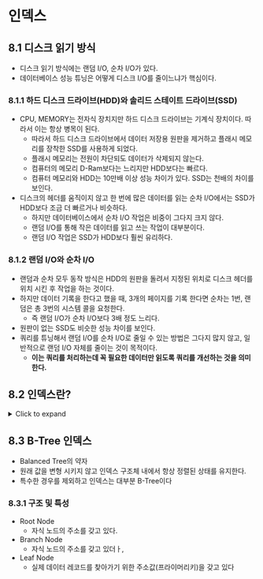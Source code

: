 # 인덱스

## 8.1 디스크 읽기 방식
- 디스크 읽기 방식에는 랜덤 I/O, 순차 I/O가 있다.
- 데이터베이스 성능 튜닝은 어떻게 디스크 I/O를 줄이느냐가 핵심이다.

### 8.1.1 하드 디스크 드라이브(HDD)와 솔리드 스테이트 드라이브(SSD)
- CPU, MEMORY는 전자식 장치지만 하드 디스크 드라이브는 기계식 장치이다. 따라서 이는 항상 병목이 된다.
  - 따라서 하드 디스크 드라이브에서 데이터 저장용 원판을 제거하고 플래시 메모리를 장착한 SSD를 사용하게 되었다.
  - 플래시 메모리는 전원이 차단되도 데이터가 삭제되지 않는다.
  - 컴퓨터의 메모리 D-Ram보다는 느리지만 HDD보다는 빠르다.
  - 컴퓨터 메모리와 HDD는 10만배 이상 성능 차이가 있다. SSD는 천배의 차이를 보인다.
- 디스크의 헤더를 움직이지 않고 한 번에 많은 데이터를 읽는 순차 I/O에서는 SSD가 HDD보다 조금 더 빠르거나 비슷하다.
  - 하지만 데이터베이스에서 순차 I/O 작업은 비중이 그다지 크지 않다.
  - 랜덤 I/O를 통해 작은 데이터를 읽고 쓰는 작업이 대부분이다.
  - 랜덤 I/O 작업은 SSD가 HDD보다 훨씬 유리하다.

### 8.1.2 랜덤 I/O와 순차 I/O
- 랜덤과 순차 모두 동작 방식은 HDD의 원판을 돌려서 지정된 위치로 디스크 헤더를 위치 시킨 후 작업을 하는 것이다.
- 하지만 데이터 기록을 한다고 했을 때, 3개의 페이지를 기록 한다면 순차는 1번, 랜덤은 총 3번의 시스템 콜을 요청한다.
  - 즉 랜덤 I/O가 순차 I/O보다 3배 정도 느리다.
- 원판이 없는 SSD도 비슷한 성능 차이를 보인다.
- 쿼리를 튜닝해서 랜덤 I/O를 순차 I/O로 줄일 수 있는 방법은 그다지 많지 않고, 일반적으로 랜덤 I/O 자체를 줄이는 것이 목적이다.
  - **이는 쿼리를 처리하는데 꼭 필요한 데이터만 읽도록 쿼리를 개선하는 것을 의미한다.**

## 8.2 인덱스란?
<details>
  <summary>Click to expand</summary>

  - 책의 색인과 같다
    - 값의 주소와 실제 데이터를 key - value 쌍으로 저장한다.
    - 색인이므로 정렬되어 있다. 주어진 순서대로 미리 정렬해서 보관한다.
  - 인덱스는 SortedList 자료구조와 같이 저장되는 칼럼의 값을 이용해서 항상 정렬된 상태를 유지한다.
  - 데이터 파일은 ArrayList와 같이저장된 순서대로 별도의 정렬없이 그대로 저장한다.
  - 저장하는 과정이 복잡하고 느리지만 이미 정렬되어 있으니 아주 빨리 원하는 값을 가져올 수 있다.
    - INSERT, UPDATE, DELETE 는 느려지고 인덱스를 갖고 있는 SELECT문은 아주 빨라진다.
  - 인덱스를 추가한다는 것은 아래의 사항을 고려해야한다.
    - 저장 속도를 어디까지 희생할 수 있는지
    - 읽기 속도를 얼마나 더 빠르게 만들어야 하는지
  - 인덱스의 분류
    - 역할별 구분
      - 프라이머리 키
      - 보조 키
    - 저장방식 구분
      - B-Tree
      - Hash
    - 중복여부 구분
      - Unique
      - Non-Unique
    - 기능별 구분
      - 전문 검색용 인덱스
      - 공간 검색용 인덱스
      - ...
</details>


## 8.3 B-Tree 인덱스
- Balanced Tree의 약자
- 원래 값을 변형 시키지 않고 인덱스 구조체 내에서 항상 정렬된 상태를 유지한다.
- 특수한 경우를 제외하고 인덱스는 대부분 B-Tree이다

### 8.3.1 구조 및 특성
- Root Node
  - 자식 노드의 주소를 갖고 있다.
- Branch Node
  - 자식 노드의 주소를 갖고 있더ㅏ,
- Leaf Node
  - 실제 데이터 레코드를 찾아가기 위한 주소값(프라이머리키)을 갖고 있다